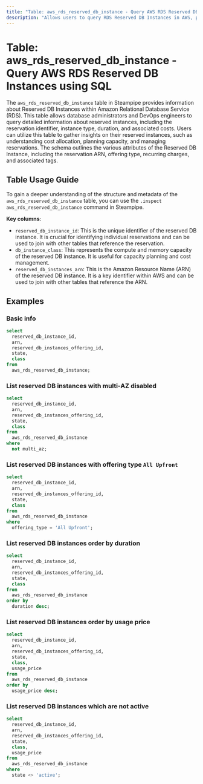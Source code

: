 ```yaml
---
title: "Table: aws_rds_reserved_db_instance - Query AWS RDS Reserved DB Instances using SQL"
description: "Allows users to query RDS Reserved DB Instances in AWS, providing details such as reservation status, instance type, duration, and associated costs."
---
```


# Table: aws_rds_reserved_db_instance - Query AWS RDS Reserved DB Instances using SQL

The `aws_rds_reserved_db_instance` table in Steampipe provides information about Reserved DB Instances within Amazon Relational Database Service (RDS). This table allows database administrators and DevOps engineers to query detailed information about reserved instances, including the reservation identifier, instance type, duration, and associated costs. Users can utilize this table to gather insights on their reserved instances, such as understanding cost allocation, planning capacity, and managing reservations. The schema outlines the various attributes of the Reserved DB Instance, including the reservation ARN, offering type, recurring charges, and associated tags.

## Table Usage Guide

To gain a deeper understanding of the structure and metadata of the `aws_rds_reserved_db_instance` table, you can use the `.inspect aws_rds_reserved_db_instance` command in Steampipe.

**Key columns**:

- `reserved_db_instance_id`: This is the unique identifier of the reserved DB instance. It is crucial for identifying individual reservations and can be used to join with other tables that reference the reservation.
- `db_instance_class`: This represents the compute and memory capacity of the reserved DB instance. It is useful for capacity planning and cost management.
- `reserved_db_instances_arn`: This is the Amazon Resource Name (ARN) of the reserved DB instance. It is a key identifier within AWS and can be used to join with other tables that reference the ARN.

## Examples

### Basic info

```sql
select
  reserved_db_instance_id,
  arn,
  reserved_db_instances_offering_id,
  state,
  class
from
  aws_rds_reserved_db_instance;
```

### List reserved DB instances with multi-AZ disabled

```sql
select
  reserved_db_instance_id,
  arn,
  reserved_db_instances_offering_id,
  state,
  class
from
  aws_rds_reserved_db_instance
where
  not multi_az;
```

### List reserved DB instances with offering type `All Upfront`

```sql
select
  reserved_db_instance_id,
  arn,
  reserved_db_instances_offering_id,
  state,
  class
from
  aws_rds_reserved_db_instance
where
  offering_type = 'All Upfront';
```

### List reserved DB instances order by duration

```sql
select
  reserved_db_instance_id,
  arn,
  reserved_db_instances_offering_id,
  state,
  class
from
  aws_rds_reserved_db_instance
order by
  duration desc;
```

### List reserved DB instances order by usage price

```sql
select
  reserved_db_instance_id,
  arn,
  reserved_db_instances_offering_id,
  state,
  class,
  usage_price
from
  aws_rds_reserved_db_instance
order by
  usage_price desc;
```

### List reserved DB instances which are not active

```sql
select
  reserved_db_instance_id,
  arn,
  reserved_db_instances_offering_id,
  state,
  class,
  usage_price
from
  aws_rds_reserved_db_instance
where
  state <> 'active';
```
